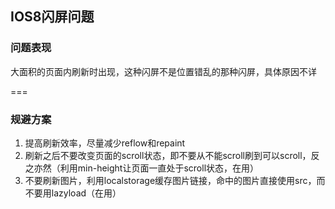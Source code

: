 ## IOS8闪屏问题

### 问题表现
大面积的页面内刷新时出现，这种闪屏不是位置错乱的那种闪屏，具体原因不详

===
### 规避方案
1. 提高刷新效率，尽量减少reflow和repaint
2. 刷新之后不要改变页面的scroll状态，即不要从不能scroll刷到可以scroll，反之亦然（利用min-height让页面一直处于scroll状态，在用）
3. 不要刷新图片，利用localstorage缓存图片链接，命中的图片直接使用src，而不要用lazyload（在用）
